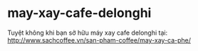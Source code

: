 may-xay-cafe-delonghi
=====================

Tuyệt không khi bạn sở hữu máy xay cafe delonghi tại: http://www.sachcoffee.vn/san-pham-coffee/may-xay-ca-phe/
